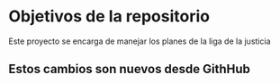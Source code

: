 # Objetivos de la repositorio

Este proyecto se encarga de manejar los planes de la liga de la justicia


## Estos cambios son nuevos desde GithHub
